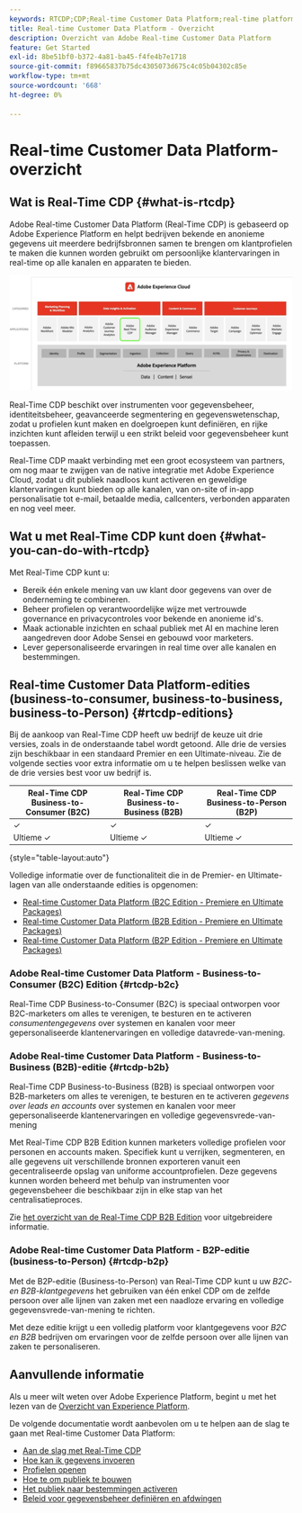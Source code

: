 ```yaml
---
keywords: RTCDP;CDP;Real-time Customer Data Platform;real-time platform voor klantgegevens;real-time cdp;cdp;Customer AI
title: Real-time Customer Data Platform - Overzicht
description: Overzicht van Adobe Real-time Customer Data Platform
feature: Get Started
exl-id: 8be51bf0-b372-4a81-ba45-f4fe4b7e1718
source-git-commit: f89665837b75dc4305073d675c4c05b04302c85e
workflow-type: tm+mt
source-wordcount: '668'
ht-degree: 0%

---
```


# Real-time Customer Data Platform-overzicht

## Wat is Real-Time CDP {#what-is-rtcdp}

Adobe Real-time Customer Data Platform (Real-Time CDP) is gebaseerd op Adobe Experience Platform en helpt bedrijven bekende en anonieme gegevens uit meerdere bedrijfsbronnen samen te brengen om klantprofielen te maken die kunnen worden gebruikt om persoonlijke klantervaringen in real-time op alle kanalen en apparaten te bieden.

![Overzicht van verschillende Experience Platform-apps, met Real-Time CDP gemarkeerd.](/help/rtcdp/assets/platform-apps-overview.png)

Real-Time CDP beschikt over instrumenten voor gegevensbeheer, identiteitsbeheer, geavanceerde segmentering en gegevenswetenschap, zodat u profielen kunt maken en doelgroepen kunt definiëren, en rijke inzichten kunt afleiden terwijl u een strikt beleid voor gegevensbeheer kunt toepassen.

Real-Time CDP maakt verbinding met een groot ecosysteem van partners, om nog maar te zwijgen van de native integratie met Adobe Experience Cloud, zodat u dit publiek naadloos kunt activeren en geweldige klantervaringen kunt bieden op alle kanalen, van on-site of in-app personalisatie tot e-mail, betaalde media, callcenters, verbonden apparaten en nog veel meer.

## Wat u met Real-Time CDP kunt doen {#what-you-can-do-with-rtcdp}

Met Real-Time CDP kunt u:

* Bereik één enkele mening van uw klant door gegevens van over de onderneming te combineren.
* Beheer profielen op verantwoordelijke wijze met vertrouwde governance en privacycontroles voor bekende en anonieme id&#39;s.
* Maak actionable inzichten en schaal publiek met AI en machine leren aangedreven door Adobe Sensei en gebouwd voor marketers.
* Lever gepersonaliseerde ervaringen in real time over alle kanalen en bestemmingen.

## Real-time Customer Data Platform-edities (business-to-consumer, business-to-business, business-to-Person) {#rtcdp-editions}

Bij de aankoop van Real-Time CDP heeft uw bedrijf de keuze uit drie versies, zoals in de onderstaande tabel wordt getoond. Alle drie de versies zijn beschikbaar in een standaard Premier en een Ultimate-niveau. Zie de volgende secties voor extra informatie om u te helpen beslissen welke van de drie versies best voor uw bedrijf is.

| Real-Time CDP Business-to-Consumer (B2C) | Real-Time CDP Business-to-Business (B2B) | Real-Time CDP Business-to-Person (B2P) |
|---------|----------|---------|
| ✓ | ✓ | ✓ |
| Ultieme ✓ | Ultieme ✓ | Ultieme ✓ |

{style="table-layout:auto"}

Volledige informatie over de functionaliteit die in de Premier- en Ultimate-lagen van alle onderstaande edities is opgenomen:

* [Real-time Customer Data Platform (B2C Edition - Premiere en Ultimate Packages)](https://helpx.adobe.com/legal/product-descriptions/real-time-customer-data-platform-b2c-edition-prime-and-ultimate-packages.html)
* [Real-time Customer Data Platform (B2B Edition - Premiere en Ultimate Packages)](https://helpx.adobe.com/legal/product-descriptions/real-time-customer-data-platform-b2b-edition-prime-and-ultimate-packages.html)
* [Real-time Customer Data Platform (B2P Edition - Premiere en Ultimate Packages)](https://helpx.adobe.com/legal/product-descriptions/real-time-customer-data-platform-b2p-edition-prime-and-ultimate-packages.html)

### Adobe Real-time Customer Data Platform - Business-to-Consumer (B2C) Edition {#rtcdp-b2c}

Real-Time CDP Business-to-Consumer (B2C) is speciaal ontworpen voor B2C-marketers om alles te verenigen, te besturen en te activeren *consumentengegevens* over systemen en kanalen voor meer gepersonaliseerde klantenervaringen en volledige datavrede-van-mening.

### Adobe Real-time Customer Data Platform - Business-to-Business (B2B)-editie {#rtcdp-b2b}

Real-Time CDP Business-to-Business (B2B) is speciaal ontworpen voor B2B-marketers om alles te verenigen, te besturen en te activeren *gegevens over leads en accounts* over systemen en kanalen voor meer gepersonaliseerde klantenervaringen en volledige gegevensvrede-van-mening

Met Real-Time CDP B2B Edition kunnen marketers volledige profielen voor personen en accounts maken. Specifiek kunt u verrijken, segmenteren, en alle gegevens uit verschillende bronnen exporteren vanuit een gecentraliseerde opslag van uniforme accountprofielen. Deze gegevens kunnen worden beheerd met behulp van instrumenten voor gegevensbeheer die beschikbaar zijn in elke stap van het centralisatieproces.

Zie [het overzicht van de Real-Time CDP B2B Edition](./b2b-overview.md) voor uitgebreidere informatie.

### Adobe Real-time Customer Data Platform - B2P-editie (business-to-Person) {#rtcdp-b2p}

Met de B2P-editie (Business-to-Person) van Real-Time CDP kunt u uw *B2C- en B2B-klantgegevens* het gebruiken van één enkel CDP om de zelfde persoon over alle lijnen van zaken met een naadloze ervaring en volledige gegevensvrede-van-mening te richten.

Met deze editie krijgt u een volledig platform voor klantgegevens voor *B2C en B2B* bedrijven om ervaringen voor de zelfde persoon over alle lijnen van zaken te personaliseren.

## Aanvullende informatie

Als u meer wilt weten over Adobe Experience Platform, begint u met het lezen van de [Overzicht van Experience Platform](../landing/home.md).

De volgende documentatie wordt aanbevolen om u te helpen aan de slag te gaan met Real-time Customer Data Platform:

* [Aan de slag met Real-Time CDP](get-started.md)
* [Hoe kan ik gegevens invoeren](sources/sources-overview.md)
* [Profielen openen](profile/profile-overview.md)
* [Hoe te om publiek te bouwen](segmentation/segmentation-overview.md)
* [Het publiek naar bestemmingen activeren](destinations/overview.md)
* [Beleid voor gegevensbeheer definiëren en afdwingen](privacy/data-governance-overview.md)
